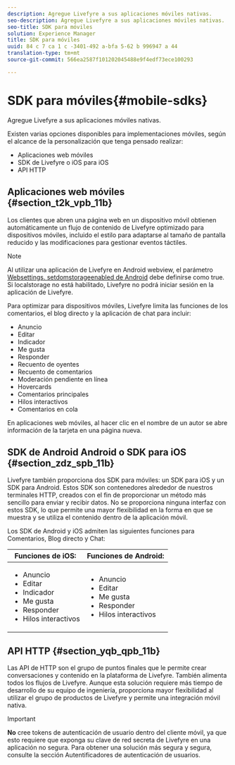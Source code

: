 ```yaml
---
description: Agregue Livefyre a sus aplicaciones móviles nativas.
seo-description: Agregue Livefyre a sus aplicaciones móviles nativas.
seo-title: SDK para móviles
solution: Experience Manager
title: SDK para móviles
uuid: 84 c 7 ca 1 c -3401-492 a-bfa 5-62 b 996947 a 44
translation-type: tm+mt
source-git-commit: 566ea2587f101202045488e9f4edf73ece100293

---
```



# SDK para móviles{#mobile-sdks}

Agregue Livefyre a sus aplicaciones móviles nativas.

Existen varias opciones disponibles para implementaciones móviles, según el alcance de la personalización que tenga pensado realizar:

* Aplicaciones web móviles
* SDK de Livefyre o iOS para iOS
* API HTTP

## Aplicaciones web móviles {#section_t2k_vpb_11b}

Los clientes que abren una página web en un dispositivo móvil obtienen automáticamente un flujo de contenido de Livefyre optimizado para dispositivos móviles, incluido el estilo para adaptarse al tamaño de pantalla reducido y las modificaciones para gestionar eventos táctiles.

>[!NOTE]
>
>Al utilizar una aplicación de Livefyre en Android webview, el parámetro [Websettings. setdomstorageenabled de Android](https://developer.android.com/reference/android/webkit/WebSettings.html) debe definirse como true. Si localstorage no está habilitado, Livefyre no podrá iniciar sesión en la aplicación de Livefyre.

Para optimizar para dispositivos móviles, Livefyre limita las funciones de los comentarios, el blog directo y la aplicación de chat para incluir:

* Anuncio
* Editar
* Indicador
* Me gusta
* Responder
* Recuento de oyentes
* Recuento de comentarios
* Moderación pendiente en línea
* Hovercards
* Comentarios principales
* Hilos interactivos
* Comentarios en cola

En aplicaciones web móviles, al hacer clic en el nombre de un autor se abre información de la tarjeta en una página nueva.

## SDK de Android Android o SDK para iOS {#section_zdz_spb_11b}

Livefyre también proporciona dos SDK para móviles: un SDK para iOS y un SDK para Android. Estos SDK son contenedores alrededor de nuestros terminales HTTP, creados con el fin de proporcionar un método más sencillo para enviar y recibir datos. No se proporciona ninguna interfaz con estos SDK, lo que permite una mayor flexibilidad en la forma en que se muestra y se utiliza el contenido dentro de la aplicación móvil.

Los SDK de Android y iOS admiten las siguientes funciones para Comentarios, Blog directo y Chat:

| Funciones de iOS: | Funciones de Android: |
|--- |--- |
| <ul><li> Anuncio </li><li>Editar </li><li>Indicador </li><li>Me gusta </li><li>Responder </li><li>Hilos interactivos</li></ul> | <ul><li>Anuncio </li><li>Editar </li><li>Me gusta </li><li>Responder </li><li>Hilos interactivos</li></ul> |

## API HTTP {#section_yqb_qpb_11b}

Las API de HTTP son el grupo de puntos finales que le permite crear conversaciones y contenido en la plataforma de Livefyre. También alimenta todos los flujos de Livefyre. Aunque esta solución requiere más tiempo de desarrollo de su equipo de ingeniería, proporciona mayor flexibilidad al utilizar el grupo de productos de Livefyre y permite una integración móvil nativa.

>[!IMPORTANT]
>
>**No** cree tokens de autenticación de usuario dentro del cliente móvil, ya que esto requiere que exponga su clave de red secreta de Livefyre en una aplicación no segura. Para obtener una solución más segura y segura, consulte la sección Autentificadores de autenticación de usuarios.

